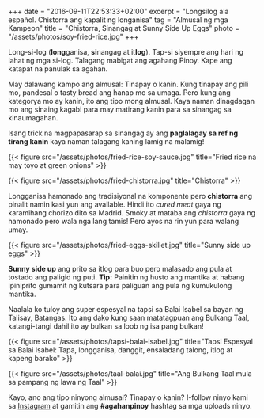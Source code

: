 +++
date = "2016-09-11T22:53:33+02:00"
excerpt = "Longsilog ala español. Chistorra ang kapalit ng longanisa"
tag = "Almusal ng mga Kampeon"
title = "Chistorra, Sinangag at Sunny Side Up Eggs"
photo = "/assets/photos/soy-fried-rice.jpg"
+++

Long-si-log (**long**ganisa, **si**nangag at it**log**). Tap-si siyempre ang hari ng lahat ng mga si-log. Talagang mabigat ang agahang Pinoy. Kape ang katapat na panulak sa agahan.

May dalawang kampo ang almusal: Tinapay o kanin. Kung tinapay ang pili mo, pandesal o tasty bread ang hanap mo sa umaga. Pero kung ang kategorya mo ay kanin, ito ang tipo mong almusal. Kaya naman dinagdagan mo ang sinaing kagabi para may matirang kanin para sa sinangag sa kinaumagahan. 

Isang trick na magpapasarap sa sinangag ay ang **paglalagay sa ref ng tirang kanin** kaya naman talagang kaning lamig na malamig! 

{{< figure src="/assets/photos/fried-rice-soy-sauce.jpg" title="Fried rice na may toyo at green onions" >}}

{{< figure src="/assets/photos/fried-chistorra.jpg" title="Chistorra" >}}

Longganisa hamonado ang tradisiyonal na komponente pero **chistorra** ang pinalit namin kasi yun ang available. Hindi ito *cured meat* gaya ng karamihang chorizo dito sa Madrid. Smoky at mataba ang *chistorra* gaya ng hamonado pero wala nga lang tamis! Pero ayos na rin yun para walang umay.

{{< figure src="/assets/photos/fried-eggs-skillet.jpg" title="Sunny side up eggs" >}}

**Sunny side up** ang prito sa itlog para buo pero malasado ang pula at tostado ang paligid ng puti. **Tip:** Painitin ng husto ang mantika at habang ipiniprito gumamit ng kutsara para paliguan ang pula ng kumukulong mantika.

Naalala ko tuloy ang super espesyal na tapsi sa Balai Isabel sa bayan ng Talisay, Batangas. Ito ang dako kung saan matatagpuan ang Bulkang Taal, katangi-tangi dahil ito ay bulkan sa loob ng isa pang bulkan!

{{< figure src="/assets/photos/tapsi-balai-isabel.jpg" title="Tapsi Espesyal sa Balai Isabel: Tapa, longganisa, danggit, ensaladang talong, itlog at kapeng barako" >}}

{{< figure src="/assets/photos/taal-balai.jpg" title="Ang Bulkang Taal mula sa pampang ng lawa ng Taal" >}}

Kayo, ano ang tipo ninyong almusal? Tinapay o kanin? I-follow ninyo kami sa [Instagram](https://www.instagram.com/ulampinoy/) at gamitin ang **#agahanpinoy** hashtag sa mga uploads ninyo.